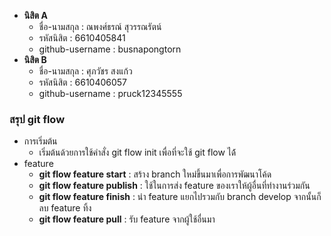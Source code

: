 * **นิสิต A**
  * ชื่อ-นามสกุล : ณพงศ์ธรณ์ สุวรรณรัตน์
  * รหัสนิสิต : 6610405841
  * github-username : busnapongtorn
* **นิสิต B**
    * ชื่อ-นามสกุล : ศุภวัชร สงแก้ว
    * รหัสนิสิต : 6610406057
    * github-username : pruck12345555
### สรุป git flow

* การเริ่มต้น
  * เริ่มต้นด้วยการใช้คำสั่ง git flow init เพื่อที่จะใช้ git flow ได้้
* feature
  * **git flow feature start** : สร้าง  branch ใหม่ขึ้นมาเพื่อการพัฒนาโค้ด
  * **git flow feature publish** : ใช้ในการส่ง feature ของเราให้ผู้อื่นที่ทำงานร่วมกัน
  * **git flow feature finish** : นำ feature แยกไปรวมกับ branch develop จากนั้นก็ลบ feature ทิ้ง
  * **git flow feature pull** : รับ feature จากผู้ใช้อื่นมา